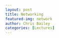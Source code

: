 ```yaml
---
layout: post
title: Networking
featured-img: network
author: Chris Bailey
categories: [Lectures]
---
```

